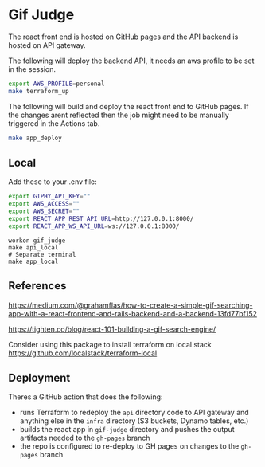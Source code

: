 # Gif Judge

The react front end is hosted on GitHub pages and the API backend is hosted on API gateway.

The following will deploy the backend API, it needs an aws profile to be set in the session.

```bash
export AWS_PROFILE=personal
make terraform_up
```

The following will build and deploy the react front end to GitHub pages.
If the changes arent reflected then the job might need to be manually triggered in the Actions tab.

```bash
make app_deploy
```

## Local

Add these to your .env file:

```bash
export GIPHY_API_KEY=""
export AWS_ACCESS=""
export AWS_SECRET=""
export REACT_APP_REST_API_URL=http://127.0.0.1:8000/
export REACT_APP_WS_API_URL=ws://127.0.0.1:8000/
```

```
workon gif_judge
make api_local
# Separate terminal
make app_local
```

## References

https://medium.com/@grahamflas/how-to-create-a-simple-gif-searching-app-with-a-react-frontend-and-rails-backend-and-a-backend-13fd77bf152

https://tighten.co/blog/react-101-building-a-gif-search-engine/

Consider using this package to install terraform on local stack
https://github.com/localstack/terraform-local

## Deployment

Theres a GitHub action that does the following:
- runs Terraform to redeploy the `api` directory code to API gateway and anything else in the `infra` directory (S3 buckets, Dynamo tables, etc.) 
- builds the react app in `gif-judge` directory and pushes the output artifacts needed to the `gh-pages` branch
- the repo is configured to re-deploy to GH pages on changes to the `gh-pages` branch
